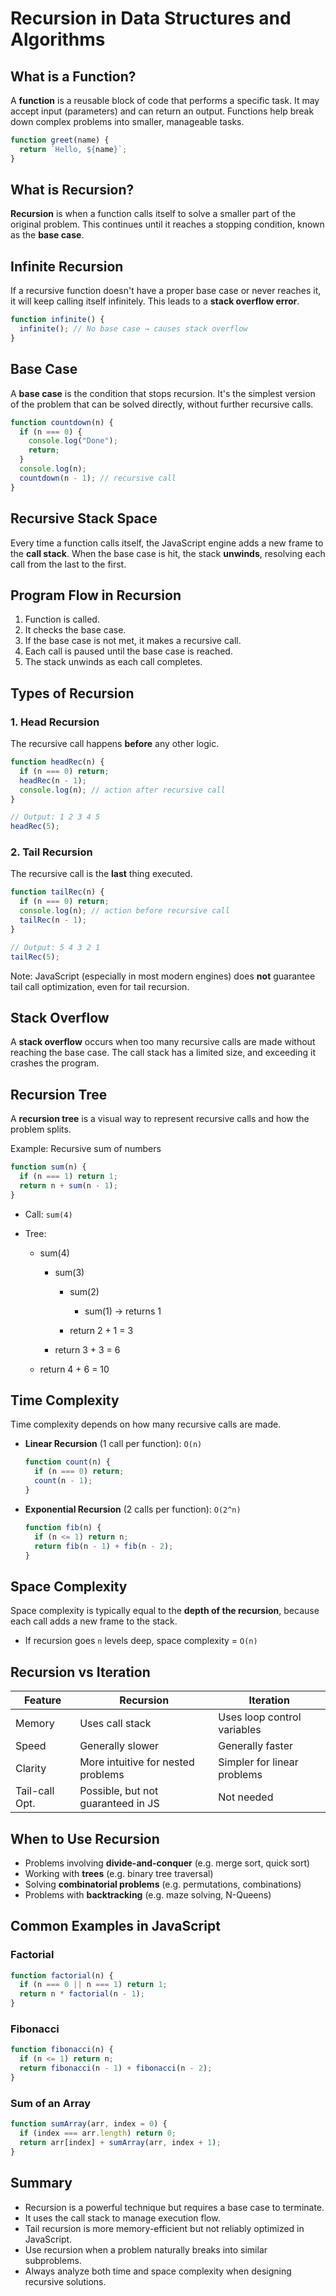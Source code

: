 
# Recursion in Data Structures and Algorithms

## What is a Function?

A **function** is a reusable block of code that performs a specific task. It may accept input (parameters) and can return an output. Functions help break down complex problems into smaller, manageable tasks.

```js
function greet(name) {
  return `Hello, ${name}`;
}
```


## What is Recursion?

**Recursion** is when a function calls itself to solve a smaller part of the original problem. This continues until it reaches a stopping condition, known as the **base case**.


## Infinite Recursion

If a recursive function doesn't have a proper base case or never reaches it, it will keep calling itself infinitely. This leads to a **stack overflow error**.

```js
function infinite() {
  infinite(); // No base case → causes stack overflow
}
```


## Base Case

A **base case** is the condition that stops recursion. It's the simplest version of the problem that can be solved directly, without further recursive calls.

```js
function countdown(n) {
  if (n === 0) {
    console.log("Done");
    return;
  }
  console.log(n);
  countdown(n - 1); // recursive call
}
```


## Recursive Stack Space

Every time a function calls itself, the JavaScript engine adds a new frame to the **call stack**. When the base case is hit, the stack **unwinds**, resolving each call from the last to the first.


## Program Flow in Recursion

1. Function is called.
2. It checks the base case.
3. If the base case is not met, it makes a recursive call.
4. Each call is paused until the base case is reached.
5. The stack unwinds as each call completes.


## Types of Recursion

### 1. Head Recursion

The recursive call happens **before** any other logic.

```js
function headRec(n) {
  if (n === 0) return;
  headRec(n - 1);
  console.log(n); // action after recursive call
}

// Output: 1 2 3 4 5
headRec(5);
```

### 2. Tail Recursion

The recursive call is the **last** thing executed.

```js
function tailRec(n) {
  if (n === 0) return;
  console.log(n); // action before recursive call
  tailRec(n - 1);
}

// Output: 5 4 3 2 1
tailRec(5);
```

Note: JavaScript (especially in most modern engines) does **not** guarantee tail call optimization, even for tail recursion.


## Stack Overflow

A **stack overflow** occurs when too many recursive calls are made without reaching the base case. The call stack has a limited size, and exceeding it crashes the program.


## Recursion Tree

A **recursion tree** is a visual way to represent recursive calls and how the problem splits.

Example: Recursive sum of numbers

```js
function sum(n) {
  if (n === 1) return 1;
  return n + sum(n - 1);
}
```

* Call: `sum(4)`
* Tree:

  * sum(4)

    * sum(3)

      * sum(2)

        * sum(1) → returns 1
      * return 2 + 1 = 3
    * return 3 + 3 = 6
  * return 4 + 6 = 10


## Time Complexity

Time complexity depends on how many recursive calls are made.

* **Linear Recursion** (1 call per function): `O(n)`

  ```js
  function count(n) {
    if (n === 0) return;
    count(n - 1);
  }
  ```

* **Exponential Recursion** (2 calls per function): `O(2^n)`

  ```js
  function fib(n) {
    if (n <= 1) return n;
    return fib(n - 1) + fib(n - 2);
  }
  ```


## Space Complexity

Space complexity is typically equal to the **depth of the recursion**, because each call adds a new frame to the stack.

* If recursion goes `n` levels deep, space complexity = `O(n)`


## Recursion vs Iteration

| Feature        | Recursion                          | Iteration                   |
| -------------- | ---------------------------------- | --------------------------- |
| Memory         | Uses call stack                    | Uses loop control variables |
| Speed          | Generally slower                   | Generally faster            |
| Clarity        | More intuitive for nested problems | Simpler for linear problems |
| Tail-call Opt. | Possible, but not guaranteed in JS | Not needed                  |


## When to Use Recursion

* Problems involving **divide-and-conquer** (e.g. merge sort, quick sort)
* Working with **trees** (e.g. binary tree traversal)
* Solving **combinatorial problems** (e.g. permutations, combinations)
* Problems with **backtracking** (e.g. maze solving, N-Queens)


## Common Examples in JavaScript

### Factorial

```js
function factorial(n) {
  if (n === 0 || n === 1) return 1;
  return n * factorial(n - 1);
}
```

### Fibonacci

```js
function fibonacci(n) {
  if (n <= 1) return n;
  return fibonacci(n - 1) + fibonacci(n - 2);
}
```

### Sum of an Array

```js
function sumArray(arr, index = 0) {
  if (index === arr.length) return 0;
  return arr[index] + sumArray(arr, index + 1);
}
```


## Summary

* Recursion is a powerful technique but requires a base case to terminate.
* It uses the call stack to manage execution flow.
* Tail recursion is more memory-efficient but not reliably optimized in JavaScript.
* Use recursion when a problem naturally breaks into similar subproblems.
* Always analyze both time and space complexity when designing recursive solutions.
